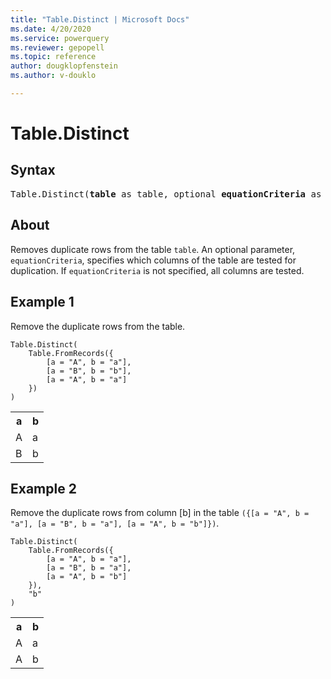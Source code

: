 ```yaml
---
title: "Table.Distinct | Microsoft Docs"
ms.date: 4/20/2020
ms.service: powerquery
ms.reviewer: gepopell
ms.topic: reference
author: dougklopfenstein
ms.author: v-douklo

---
```

# Table.Distinct

## Syntax

<pre>
Table.Distinct(<b>table</b> as table, optional <b>equationCriteria</b> as any) as table
</pre>
  
## About  
Removes duplicate rows from the table `table`. An optional parameter, `equationCriteria`, specifies which columns of the table are tested for duplication. If `equationCriteria` is not specified, all columns are tested.

## Example 1
Remove the duplicate rows from the table.

```powerquery-m
Table.Distinct(
    Table.FromRecords({
        [a = "A", b = "a"],
        [a = "B", b = "b"],
        [a = "A", b = "a"]
    })
)
```

<table> <tr> <th>a</th> <th>b</th> </tr> <tr> <td>A</td> <td>a</td> </tr> <tr> <td>B</td> <td>b</td> </tr> </table>

## Example 2
Remove the duplicate rows from column [b] in the table `({[a = "A", b = "a"], [a = "B", b = "a"], [a = "A", b = "b"]})`.

```powerquery-m
Table.Distinct(
    Table.FromRecords({
        [a = "A", b = "a"],
        [a = "B", b = "a"],
        [a = "A", b = "b"]
    }),
    "b"
)
```

<table> <tr> <th>a</th> <th>b</th> </tr> <tr> <td>A</td> <td>a</td> </tr> <tr> <td>A</td> <td>b</td> </tr> </table>
